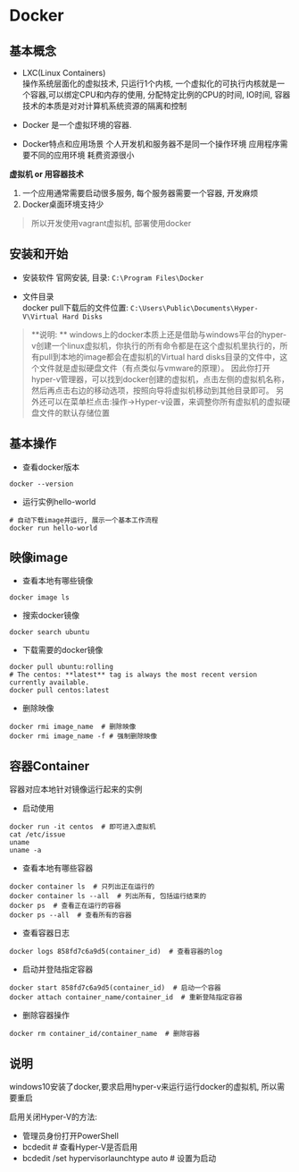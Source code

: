 # Docker

## 基本概念

- LXC(Linux Containers)    
操作系统层面化的虚拟技术, 只运行1个内核, 一个虚拟化的可执行内核就是一个容器,可以绑定CPU和内存的使用, 分配特定比例的CPU的时间, IO时间, 容器技术的本质是对对计算机系统资源的隔离和控制

- Docker 是一个虚拟环境的容器.

- Docker特点和应用场景
个人开发机和服务器不是同一个操作环境
应用程序需要不同的应用环境
耗费资源很小

**虚拟机 or 用容器技术**  
1. 一个应用通常需要启动很多服务, 每个服务器需要一个容器, 开发麻烦 
2. Docker桌面环境支持少
> 所以开发使用vagrant虚拟机, 部署使用docker  

## 安装和开始

- 安装软件
官网安装, 目录: `C:\Program Files\Docker`

- 文件目录  
docker pull下载后的文件位置: `C:\Users\Public\Documents\Hyper-V\Virtual Hard Disks`
>**说明: ** windows上的docker本质上还是借助与windows平台的hyper-v创建一个linux虚拟机，你执行的所有命令都是在这个虚拟机里执行的，所有pull到本地的image都会在虚拟机的Virtual hard disks目录的文件中，这个文件就是虚拟硬盘文件（有点类似与vmware的原理）。
因此你打开hyper-v管理器，可以找到docker创建的虚拟机，点击左侧的虚拟机名称，然后再点击右边的移动选项，按照向导将虚拟机移动到其他目录即可。
另外还可以在菜单栏点击:操作->Hyper-v设置，来调整你所有虚拟机的虚拟硬盘文件的默认存储位置

## 基本操作  

- 查看docker版本  
```
docker --version
```
  
- 运行实例hello-world  
```
# 自动下载image并运行, 展示一个基本工作流程  
docker run hello-world   
```

## 映像image  
- 查看本地有哪些镜像  
```
docker image ls
```

- 搜索docker镜像  
```
docker search ubuntu
```

- 下载需要的docker镜像  
```
docker pull ubuntu:rolling
# The centos: **latest** tag is always the most recent version currently available.
docker pull centos:latest
```

- 删除映像
```
docker rmi image_name  # 删除映像
docker rmi image_name -f # 强制删除映像
```

## 容器Container
容器对应本地针对镜像运行起来的实例

- 启动使用  
```
docker run -it centos  # 即可进入虚拟机
cat /etc/issue
uname 
uname -a
```

- 查看本地有哪些容器   
``` 
docker container ls  # 只列出正在运行的
docker container ls --all  # 列出所有, 包括运行结束的
docker ps  # 查看正在运行的容器
docker ps --all  # 查看所有的容器
```

- 查看容器日志
```
docker logs 858fd7c6a9d5(container_id)  # 查看容器的log
```

- 启动并登陆指定容器
```
docker start 858fd7c6a9d5(container_id)  # 启动一个容器
docker attach container_name/container_id  # 重新登陆指定容器
```

- 删除容器操作
```
docker rm container_id/container_name  # 删除容器
```


## 说明

windows10安装了docker,要求启用hyper-v来运行运行docker的虚拟机, 所以需要重启

启用关闭Hyper-V的方法:
- 管理员身份打开PowerShell
- bcdedit  # 查看Hyper-V是否启用
- bcdedit /set hypervisorlaunchtype auto  # 设置为启动
